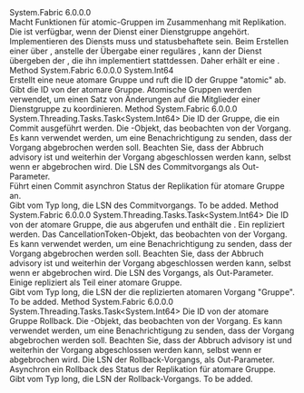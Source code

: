 <Type Name="IAtomicGroupStateReplicator" FullName="System.Fabric.IAtomicGroupStateReplicator">
  <TypeSignature Language="C#" Value="public interface IAtomicGroupStateReplicator" />
  <TypeSignature Language="ILAsm" Value=".class public interface auto ansi abstract IAtomicGroupStateReplicator" />
  <TypeSignature Language="DocId" Value="T:System.Fabric.IAtomicGroupStateReplicator" />
  <TypeSignature Language="VB.NET" Value="Public Interface IAtomicGroupStateReplicator" />
  <TypeSignature Language="F#" Value="type IAtomicGroupStateReplicator = interface" />
  <AssemblyInfo>
    <AssemblyName>System.Fabric</AssemblyName>
    <AssemblyVersion>6.0.0.0</AssemblyVersion>
  </AssemblyInfo>
  <Interfaces />
  <Docs>
    <summary>
      <para>Macht Funktionen für atomic-Gruppen im Zusammenhang mit Replikation. </para>
    </summary>
    <remarks>
      <para>Die <see cref="T:System.Fabric.IAtomicGroupStateReplicator" /> ist verfügbar, wenn der Dienst einer Dienstgruppe angehört. Implementieren des Diensts muss <see cref="T:System.Fabric.IAtomicGroupStateProvider" /> und statusbehaftete sein. Beim Erstellen einer <see cref="T:System.Fabric.FabricReplicator" /> über <see cref="M:System.Fabric.IStatefulServicePartition.CreateReplicator(System.Fabric.IStateProvider,System.Fabric.ReplicatorSettings)" />, anstelle der Übergabe einer reguläres <see cref="T:System.Fabric.IStateProvider" />, kann der Dienst übergeben der <see cref="T:System.Fabric.IAtomicGroupStateProvider" /> , die ihn implementiert stattdessen. Daher erhält er eine <see cref="T:System.Fabric.IAtomicGroupStateReplicator" />.</para>
    </remarks>
  </Docs>
  <Members>
    <Member MemberName="CreateAtomicGroup">
      <MemberSignature Language="C#" Value="public long CreateAtomicGroup ();" />
      <MemberSignature Language="ILAsm" Value=".method public hidebysig newslot virtual instance int64 CreateAtomicGroup() cil managed" />
      <MemberSignature Language="DocId" Value="M:System.Fabric.IAtomicGroupStateReplicator.CreateAtomicGroup" />
      <MemberSignature Language="VB.NET" Value="Public Function CreateAtomicGroup () As Long" />
      <MemberSignature Language="F#" Value="abstract member CreateAtomicGroup : unit -&gt; int64" Usage="iAtomicGroupStateReplicator.CreateAtomicGroup " />
      <MemberType>Method</MemberType>
      <AssemblyInfo>
        <AssemblyName>System.Fabric</AssemblyName>
        <AssemblyVersion>6.0.0.0</AssemblyVersion>
      </AssemblyInfo>
      <ReturnValue>
        <ReturnType>System.Int64</ReturnType>
      </ReturnValue>
      <Parameters />
      <Docs>
        <summary>
          <para>Erstellt eine neue atomare Gruppe und ruft die ID der Gruppe "atomic" ab.</para>
        </summary>
        <returns>
          <para>Gibt <see cref="T:System.Int64" /> die ID von der atomare Gruppe.</para>
        </returns>
        <remarks>
          <para>Atomische Gruppen werden verwendet, um einen Satz von Änderungen auf die Mitglieder einer Dienstgruppe zu koordinieren.</para>
        </remarks>
      </Docs>
    </Member>
    <Member MemberName="ReplicateAtomicGroupCommitAsync">
      <MemberSignature Language="C#" Value="public System.Threading.Tasks.Task&lt;long&gt; ReplicateAtomicGroupCommitAsync (long atomicGroupId, System.Threading.CancellationToken cancellationToken, out long commitSequenceNumber);" />
      <MemberSignature Language="ILAsm" Value=".method public hidebysig newslot virtual instance class System.Threading.Tasks.Task`1&lt;int64&gt; ReplicateAtomicGroupCommitAsync(int64 atomicGroupId, valuetype System.Threading.CancellationToken cancellationToken, [out] int64&amp; commitSequenceNumber) cil managed" />
      <MemberSignature Language="DocId" Value="M:System.Fabric.IAtomicGroupStateReplicator.ReplicateAtomicGroupCommitAsync(System.Int64,System.Threading.CancellationToken,System.Int64@)" />
      <MemberSignature Language="F#" Value="abstract member ReplicateAtomicGroupCommitAsync : int64 * System.Threading.CancellationToken *  -&gt; System.Threading.Tasks.Task&lt;int64&gt;" Usage="iAtomicGroupStateReplicator.ReplicateAtomicGroupCommitAsync (atomicGroupId, cancellationToken, commitSequenceNumber)" />
      <MemberType>Method</MemberType>
      <AssemblyInfo>
        <AssemblyName>System.Fabric</AssemblyName>
        <AssemblyVersion>6.0.0.0</AssemblyVersion>
      </AssemblyInfo>
      <ReturnValue>
        <ReturnType>System.Threading.Tasks.Task&lt;System.Int64&gt;</ReturnType>
      </ReturnValue>
      <Parameters>
        <Parameter Name="atomicGroupId" Type="System.Int64" />
        <Parameter Name="cancellationToken" Type="System.Threading.CancellationToken" />
        <Parameter Name="commitSequenceNumber" Type="System.Int64&amp;" RefType="out" />
      </Parameters>
      <Docs>
        <param name="atomicGroupId">
          <para>Die ID der Gruppe, die ein Commit ausgeführt werden.</para>
        </param>
        <param name="cancellationToken">
          <para>Die <see cref="T:System.Threading.CancellationToken" /> -Objekt, das beobachten von der Vorgang. Es kann verwendet werden, um eine Benachrichtigung zu senden, dass der Vorgang abgebrochen werden soll. Beachten Sie, dass der Abbruch advisory ist und weiterhin der Vorgang abgeschlossen werden kann, selbst wenn er abgebrochen wird.</para>
        </param>
        <param name="commitSequenceNumber">
          <para>Die LSN des Commitvorgangs als Out-Parameter.</para>
        </param>
        <summary>
          <para>Führt einen Commit asynchron Status der Replikation für atomare Gruppe an.</para>
        </summary>
        <returns>
          <para>Gibt <see cref="T:System.Threading.Tasks.Task`1" /> vom Typ long, die LSN des Commitvorgangs.</para>
        </returns>
        <remarks>To be added.</remarks>
      </Docs>
    </Member>
    <Member MemberName="ReplicateAtomicGroupOperationAsync">
      <MemberSignature Language="C#" Value="public System.Threading.Tasks.Task&lt;long&gt; ReplicateAtomicGroupOperationAsync (long atomicGroupId, System.Fabric.OperationData operationData, System.Threading.CancellationToken cancellationToken, out long sequenceNumber);" />
      <MemberSignature Language="ILAsm" Value=".method public hidebysig newslot virtual instance class System.Threading.Tasks.Task`1&lt;int64&gt; ReplicateAtomicGroupOperationAsync(int64 atomicGroupId, class System.Fabric.OperationData operationData, valuetype System.Threading.CancellationToken cancellationToken, [out] int64&amp; sequenceNumber) cil managed" />
      <MemberSignature Language="DocId" Value="M:System.Fabric.IAtomicGroupStateReplicator.ReplicateAtomicGroupOperationAsync(System.Int64,System.Fabric.OperationData,System.Threading.CancellationToken,System.Int64@)" />
      <MemberSignature Language="F#" Value="abstract member ReplicateAtomicGroupOperationAsync : int64 * System.Fabric.OperationData * System.Threading.CancellationToken *  -&gt; System.Threading.Tasks.Task&lt;int64&gt;" Usage="iAtomicGroupStateReplicator.ReplicateAtomicGroupOperationAsync (atomicGroupId, operationData, cancellationToken, sequenceNumber)" />
      <MemberType>Method</MemberType>
      <AssemblyInfo>
        <AssemblyName>System.Fabric</AssemblyName>
        <AssemblyVersion>6.0.0.0</AssemblyVersion>
      </AssemblyInfo>
      <ReturnValue>
        <ReturnType>System.Threading.Tasks.Task&lt;System.Int64&gt;</ReturnType>
      </ReturnValue>
      <Parameters>
        <Parameter Name="atomicGroupId" Type="System.Int64" />
        <Parameter Name="operationData" Type="System.Fabric.OperationData" />
        <Parameter Name="cancellationToken" Type="System.Threading.CancellationToken" />
        <Parameter Name="sequenceNumber" Type="System.Int64&amp;" RefType="out" />
      </Parameters>
      <Docs>
        <param name="atomicGroupId">
          <para>Die ID von der atomare Gruppe, die aus abgerufen <see cref="M:System.Fabric.IAtomicGroupStateReplicator.CreateAtomicGroup" /> und enthält die <see cref="T:System.Fabric.OperationData" />.</para>
        </param>
        <param name="operationData">
          <para>Ein <see cref="T:System.Fabric.OperationData" /> repliziert werden.</para>
        </param>
        <param name="cancellationToken">
          <para>Das CancellationToken-Objekt, das beobachten von der Vorgang. Es kann verwendet werden, um eine Benachrichtigung zu senden, dass der Vorgang abgebrochen werden soll. Beachten Sie, dass der Abbruch advisory ist und weiterhin der Vorgang abgeschlossen werden kann, selbst wenn er abgebrochen wird.</para>
        </param>
        <param name="sequenceNumber">
          <para>Die LSN des Vorgangs, als Out-Parameter.</para>
        </param>
        <summary>
          <para>Einige repliziert <see cref="T:System.Fabric.OperationData" /> als Teil einer atomare Gruppe.</para>
        </summary>
        <returns>
          <para>Gibt <see cref="T:System.Threading.Tasks.Task`1" /> vom Typ long, die LSN der die replizierten atomaren Vorgang "Gruppe".</para>
        </returns>
        <remarks>To be added.</remarks>
      </Docs>
    </Member>
    <Member MemberName="ReplicateAtomicGroupRollbackAsync">
      <MemberSignature Language="C#" Value="public System.Threading.Tasks.Task&lt;long&gt; ReplicateAtomicGroupRollbackAsync (long atomicGroupId, System.Threading.CancellationToken cancellationToken, out long rollbackSequenceNumber);" />
      <MemberSignature Language="ILAsm" Value=".method public hidebysig newslot virtual instance class System.Threading.Tasks.Task`1&lt;int64&gt; ReplicateAtomicGroupRollbackAsync(int64 atomicGroupId, valuetype System.Threading.CancellationToken cancellationToken, [out] int64&amp; rollbackSequenceNumber) cil managed" />
      <MemberSignature Language="DocId" Value="M:System.Fabric.IAtomicGroupStateReplicator.ReplicateAtomicGroupRollbackAsync(System.Int64,System.Threading.CancellationToken,System.Int64@)" />
      <MemberSignature Language="F#" Value="abstract member ReplicateAtomicGroupRollbackAsync : int64 * System.Threading.CancellationToken *  -&gt; System.Threading.Tasks.Task&lt;int64&gt;" Usage="iAtomicGroupStateReplicator.ReplicateAtomicGroupRollbackAsync (atomicGroupId, cancellationToken, rollbackSequenceNumber)" />
      <MemberType>Method</MemberType>
      <AssemblyInfo>
        <AssemblyName>System.Fabric</AssemblyName>
        <AssemblyVersion>6.0.0.0</AssemblyVersion>
      </AssemblyInfo>
      <ReturnValue>
        <ReturnType>System.Threading.Tasks.Task&lt;System.Int64&gt;</ReturnType>
      </ReturnValue>
      <Parameters>
        <Parameter Name="atomicGroupId" Type="System.Int64" />
        <Parameter Name="cancellationToken" Type="System.Threading.CancellationToken" />
        <Parameter Name="rollbackSequenceNumber" Type="System.Int64&amp;" RefType="out" />
      </Parameters>
      <Docs>
        <param name="atomicGroupId">
          <para>Die ID von der atomare Gruppe Rollback.</para>
        </param>
        <param name="cancellationToken">
          <para>Die <see cref="T:System.Threading.CancellationToken" /> -Objekt, das beobachten von der Vorgang. Es kann verwendet werden, um eine Benachrichtigung zu senden, dass der Vorgang abgebrochen werden soll. Beachten Sie, dass der Abbruch advisory ist und weiterhin der Vorgang abgeschlossen werden kann, selbst wenn er abgebrochen wird.</para>
        </param>
        <param name="rollbackSequenceNumber">
          <para>Die LSN der Rollback-Vorgangs, als Out-Parameter.</para>
        </param>
        <summary>
          <para>Asynchron ein Rollback des Status der Replikation für atomare Gruppe.</para>
        </summary>
        <returns>
          <para>Gibt <see cref="T:System.Threading.Tasks.Task`1" /> vom Typ long, die LSN der Rollback-Vorgangs.</para>
        </returns>
        <remarks>To be added.</remarks>
      </Docs>
    </Member>
  </Members>
</Type>